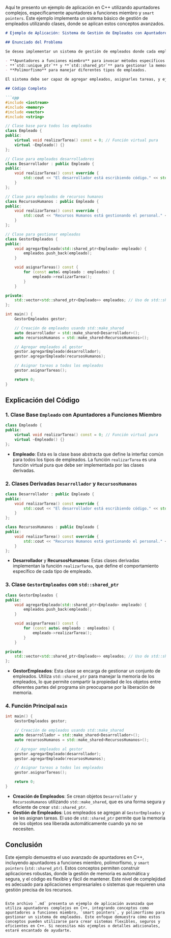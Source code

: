 Aquí te presento un ejemplo de aplicación en C++ utilizando apuntadores complejos, específicamente apuntadores a funciones miembro y `smart pointers`. Este ejemplo implementa un sistema básico de gestión de empleados utilizando clases, donde se aplican estos conceptos avanzados.

```markdown
# Ejemplo de Aplicación: Sistema de Gestión de Empleados con Apuntadores Complejos en C++

## Enunciado del Problema

Se desea implementar un sistema de gestión de empleados donde cada empleado puede tener diferentes roles y responsabilidades. Utilizaremos:

- **Apuntadores a funciones miembro** para invocar métodos específicos de los empleados.
- **`std::unique_ptr`** y **`std::shared_ptr`** para gestionar la memoria de manera automática y segura.
- **Polimorfismo** para manejar diferentes tipos de empleados.

El sistema debe ser capaz de agregar empleados, asignarles tareas, y ejecutar dichas tareas de manera flexible utilizando los conceptos avanzados de apuntadores.

## Código Completo

```cpp
#include <iostream>
#include <memory>
#include <vector>
#include <string>

// Clase base para todos los empleados
class Empleado {
public:
    virtual void realizarTarea() const = 0; // Función virtual pura
    virtual ~Empleado() {}
};

// Clase para empleados desarrolladores
class Desarrollador : public Empleado {
public:
    void realizarTarea() const override {
        std::cout << "El desarrollador está escribiendo código." << std::endl;
    }
};

// Clase para empleados de recursos humanos
class RecursosHumanos : public Empleado {
public:
    void realizarTarea() const override {
        std::cout << "Recursos Humanos está gestionando el personal." << std::endl;
    }
};

// Clase para gestionar empleados
class GestorEmpleados {
public:
    void agregarEmpleado(std::shared_ptr<Empleado> empleado) {
        empleados.push_back(empleado);
    }

    void asignarTareas() const {
        for (const auto& empleado : empleados) {
            empleado->realizarTarea();
        }
    }

private:
    std::vector<std::shared_ptr<Empleado>> empleados; // Uso de std::shared_ptr
};

int main() {
    GestorEmpleados gestor;

    // Creación de empleados usando std::make_shared
    auto desarrollador = std::make_shared<Desarrollador>();
    auto recursosHumanos = std::make_shared<RecursosHumanos>();

    // Agregar empleados al gestor
    gestor.agregarEmpleado(desarrollador);
    gestor.agregarEmpleado(recursosHumanos);

    // Asignar tareas a todos los empleados
    gestor.asignarTareas();

    return 0;
}
```

## Explicación del Código

### 1. Clase Base `Empleado` con Apuntadores a Funciones Miembro

```cpp
class Empleado {
public:
    virtual void realizarTarea() const = 0; // Función virtual pura
    virtual ~Empleado() {}
};
```

- **Empleado**: Esta es la clase base abstracta que define la interfaz común para todos los tipos de empleados. La función `realizarTarea` es una función virtual pura que debe ser implementada por las clases derivadas.

### 2. Clases Derivadas `Desarrollador` y `RecursosHumanos`

```cpp
class Desarrollador : public Empleado {
public:
    void realizarTarea() const override {
        std::cout << "El desarrollador está escribiendo código." << std::endl;
    }
};

class RecursosHumanos : public Empleado {
public:
    void realizarTarea() const override {
        std::cout << "Recursos Humanos está gestionando el personal." << std::endl;
    }
};
```

- **Desarrollador** y **RecursosHumanos**: Estas clases derivadas implementan la función `realizarTarea`, que define el comportamiento específico de cada tipo de empleado.

### 3. Clase `GestorEmpleados` con `std::shared_ptr`

```cpp
class GestorEmpleados {
public:
    void agregarEmpleado(std::shared_ptr<Empleado> empleado) {
        empleados.push_back(empleado);
    }

    void asignarTareas() const {
        for (const auto& empleado : empleados) {
            empleado->realizarTarea();
        }
    }

private:
    std::vector<std::shared_ptr<Empleado>> empleados; // Uso de std::shared_ptr
};
```

- **GestorEmpleados**: Esta clase se encarga de gestionar un conjunto de empleados. Utiliza `std::shared_ptr` para manejar la memoria de los empleados, lo que permite compartir la propiedad de los objetos entre diferentes partes del programa sin preocuparse por la liberación de memoria.

### 4. Función Principal `main`

```cpp
int main() {
    GestorEmpleados gestor;

    // Creación de empleados usando std::make_shared
    auto desarrollador = std::make_shared<Desarrollador>();
    auto recursosHumanos = std::make_shared<RecursosHumanos>();

    // Agregar empleados al gestor
    gestor.agregarEmpleado(desarrollador);
    gestor.agregarEmpleado(recursosHumanos);

    // Asignar tareas a todos los empleados
    gestor.asignarTareas();

    return 0;
}
```

- **Creación de Empleados**: Se crean objetos `Desarrollador` y `RecursosHumanos` utilizando `std::make_shared`, que es una forma segura y eficiente de crear `std::shared_ptr`.
- **Gestión de Empleados**: Los empleados se agregan al `GestorEmpleados` y se les asignan tareas. El uso de `std::shared_ptr` permite que la memoria de los objetos sea liberada automáticamente cuando ya no se necesiten.

## Conclusión

Este ejemplo demuestra el uso avanzado de apuntadores en C++, incluyendo apuntadores a funciones miembro, polimorfismo, y `smart pointers` (`std::shared_ptr`). Estos conceptos permiten construir aplicaciones robustas, donde la gestión de memoria es automática y segura, y el código es flexible y fácil de mantener. Este nivel de complejidad es adecuado para aplicaciones empresariales o sistemas que requieren una gestión precisa de los recursos.
```

Este archivo `.md` presenta un ejemplo de aplicación avanzada que utiliza apuntadores complejos en C++, integrando conceptos como apuntadores a funciones miembro, `smart pointers`, y polimorfismo para gestionar un sistema de empleados. Este enfoque demuestra cómo estos conceptos pueden utilizarse para crear sistemas flexibles, seguros y eficientes en C++. Si necesitas más ejemplos o detalles adicionales, estaré encantado de ayudarte.